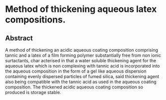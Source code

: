 # Method of thickening aqueous latex compositions.

## Abstract
A method of thickening an acidic aqueous coating composition comprising tannic and a latex of a film forming polymer substantially free from non ionic surtactants, char acterised in that a water soluble thickening agent for the aqueous latex which is non complexing with tannic acid is incorporated into the aqueous composition in the form of a gel like aqueous dispersion containing evenly dispersed particles of fumed silica, said thickening agent also being compatible with the tannic acid as used in the aqueous coating composition. The thickened acidic aqueous coating composition so produced is storage stable.